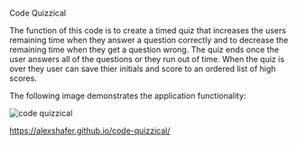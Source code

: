 Code Quizzical

The function of this code is to create a timed quiz that increases the users remaining time when they answer a question correctly and to decrease the remaining time when they get a question wrong. The quiz ends once the user answers all of the questions or they run out of time. When the quiz is over they user can save thier initials and score to an ordered list of high scores.

The following image demonstrates the application functionality:

![code quizzical](.example.png)

https://alexshafer.github.io/code-quizzical/